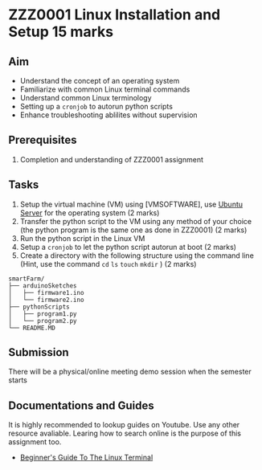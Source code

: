 # ZZZ0001 Linux Installation and Setup 15 marks
## Aim
 
* Understand the concept of an operating system
* Familiarize with common Linux terminal commands
* Understand common Linux terminology
* Setting up a `cronjob` to autorun python scripts 
* Enhance troubleshooting ablilites without supervision

## Prerequisites

1. Completion and understanding of ZZZ0001 assignment 

## Tasks
1. Setup the virtual machine (VM) using [VMSOFTWARE], use [Ubuntu Server](https://ubuntu.com/download/server) for the operating system (2 marks)
2. Transfer the python script to the VM using any method of your choice (the python program is the same one as done in ZZZ0001) (2 marks)
3. Run the python script in the Linux VM
3. Setup a `cronjob` to let the python script autorun at boot (2 marks)
4. Create a directory with the following structure using the command line (Hint, use the command `cd` `ls` `touch` `mkdir` ) (2 marks)
```
smartFarm/
├── arduinoSketches
│   ├── firmware1.ino
│   └── firmware2.ino
├── pythonScripts
│   ├── program1.py
│   └── program2.py
└── README.MD

```

## Submission
There will be a physical/online meeting demo session when the semester starts 

## Documentations and Guides
It is highly recommended to lookup guides on Youtube. Use any other resource avaliable. Learing how to search online is the purpose of this assignment too.

* [Beginner's Guide To The Linux Terminal](https://www.youtube.com/watch?v=s3ii48qYBxA)